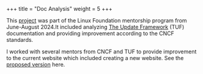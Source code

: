+++
title = "Doc Analysis"
weight = 5
+++



This [project](https://github.com/Dindihub/TUF-docs-analysis/tree/main/analyses/0012-TUF) was part of the Linux Foundation mentorship program from June-August 2024.It included analyzing [The Update Framework](https://theupdateframework.io/) (TUF) documentation and providing improvement according to the CNCF standards. 

I worked with several mentors from CNCF and TUF to provide improvement to the current website which included creating a new website. See the [proposed version](https://deploy-preview-23--tufio.netlify.app/) here. 

